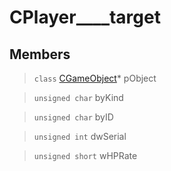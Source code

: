 # CPlayer____target
 
## Members
 
> `class` [CGameObject](lua/classes/CGameObject.md)* pObject
 
> `unsigned char` byKind
 
> `unsigned char` byID
 
> `unsigned int` dwSerial
 
> `unsigned short` wHPRate
 
